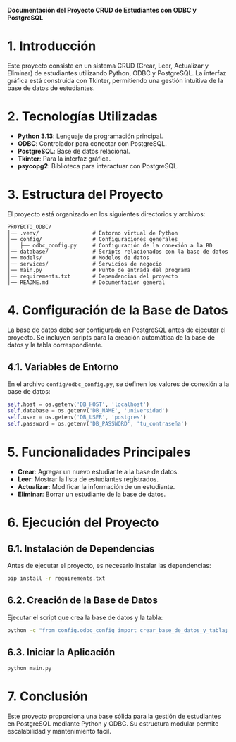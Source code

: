 **Documentación del Proyecto CRUD de Estudiantes con ODBC y PostgreSQL**

# 1. Introducción
Este proyecto consiste en un sistema CRUD (Crear, Leer, Actualizar y Eliminar) de estudiantes utilizando Python, ODBC y PostgreSQL. La interfaz gráfica está construida con Tkinter, permitiendo una gestión intuitiva de la base de datos de estudiantes.

# 2. Tecnologías Utilizadas
- **Python 3.13**: Lenguaje de programación principal.
- **ODBC**: Controlador para conectar con PostgreSQL.
- **PostgreSQL**: Base de datos relacional.
- **Tkinter**: Para la interfaz gráfica.
- **psycopg2**: Biblioteca para interactuar con PostgreSQL.

# 3. Estructura del Proyecto
El proyecto está organizado en los siguientes directorios y archivos:

```
PROYECTO_ODBC/
│── .venv/                 # Entorno virtual de Python
│── config/                # Configuraciones generales
│   ├── odbc_config.py     # Configuración de la conexión a la BD
│── database/              # Scripts relacionados con la base de datos
│── models/                # Modelos de datos
│── services/              # Servicios de negocio
│── main.py                # Punto de entrada del programa
│── requirements.txt       # Dependencias del proyecto
│── README.md              # Documentación general
```

# 4. Configuración de la Base de Datos
La base de datos debe ser configurada en PostgreSQL antes de ejecutar el proyecto. Se incluyen scripts para la creación automática de la base de datos y la tabla correspondiente.

## 4.1. Variables de Entorno
En el archivo `config/odbc_config.py`, se definen los valores de conexión a la base de datos:
```python
self.host = os.getenv('DB_HOST', 'localhost')
self.database = os.getenv('DB_NAME', 'universidad')
self.user = os.getenv('DB_USER', 'postgres')
self.password = os.getenv('DB_PASSWORD', 'tu_contraseña')
```

# 5. Funcionalidades Principales
- **Crear**: Agregar un nuevo estudiante a la base de datos.
- **Leer**: Mostrar la lista de estudiantes registrados.
- **Actualizar**: Modificar la información de un estudiante.
- **Eliminar**: Borrar un estudiante de la base de datos.

# 6. Ejecución del Proyecto
## 6.1. Instalación de Dependencias
Antes de ejecutar el proyecto, es necesario instalar las dependencias:
```sh
pip install -r requirements.txt
```

## 6.2. Creación de la Base de Datos
Ejecutar el script que crea la base de datos y la tabla:
```sh
python -c "from config.odbc_config import crear_base_de_datos_y_tabla; crear_base_de_datos_y_tabla()"
```

## 6.3. Iniciar la Aplicación
```sh
python main.py
```

# 7. Conclusión
Este proyecto proporciona una base sólida para la gestión de estudiantes en PostgreSQL mediante Python y ODBC. Su estructura modular permite escalabilidad y mantenimiento fácil.
